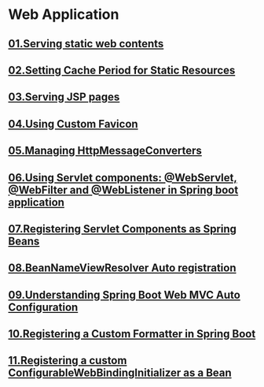 # Web Application

## [01.Serving static web contents](01-static-content/README.md)

## [02.Setting Cache Period for Static Resources](02-cache-period/README.md)

## [03.Serving JSP pages](03-jsp/README.md)

## [04.Using Custom Favicon](04-favicon/README.md)

## [05.Managing HttpMessageConverters](05-http-message-converters/README.md)

## [06.Using Servlet components: @WebServlet, @WebFilter and @WebListener in Spring boot application](06-servlet-components/README.md)

## [07.Registering Servlet Components as Spring Beans](07-servlet-components-bean/README.md)

## [08.BeanNameViewResolver Auto registration](08-bean-name-view-resolver/README.md)

## [09.Understanding Spring Boot Web MVC Auto Configuration](09-mvc-auto-config/README.md)

## [10.Registering a Custom Formatter in Spring Boot](10-custom-formatter/README.md)

## [11.Registering a custom ConfigurableWebBindingInitializer as a Bean](11-config-web-binding-initializer/README.md)